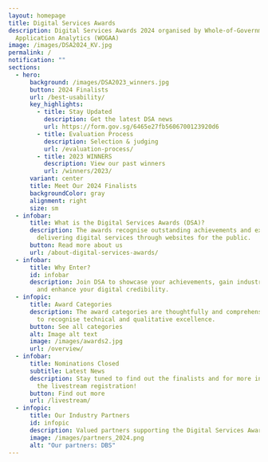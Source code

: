 ```yaml
---
layout: homepage
title: Digital Services Awards
description: Digital Services Awards 2024 organised by Whole-of-Government
  Application Analytics (WOGAA)
image: /images/DSA2024_KV.jpg
permalink: /
notification: ""
sections:
  - hero:
      background: /images/DSA2023_winners.jpg
      button: 2024 Finalists
      url: /best-usability/
      key_highlights:
        - title: Stay Updated
          description: Get the latest DSA news
          url: https://form.gov.sg/6465e27fb5606700123920d6
        - title: Evaluation Process
          description: Selection & judging
          url: /evaluation-process/
        - title: 2023 WINNERS
          description: View our past winners
          url: /winners/2023/
      variant: center
      title: Meet Our 2024 Finalists
      backgroundColor: gray
      alignment: right
      size: sm
  - infobar:
      title: What is the Digital Services Awards (DSA)?
      description: The awards recognise outstanding achievements and excellence in
        delivering digital services through websites for the public.
      button: Read more about us
      url: /about-digital-services-awards/
  - infobar:
      title: Why Enter?
      id: infobar
      description: Join DSA to showcase your achievements, gain industry recognition,
        and enhance your digital credibility.
  - infopic:
      title: Award Categories
      description: The award categories are thoughtfully and comprehensively designed
        to recognise technical and qualitative excellence.
      button: See all categories
      alt: Image alt text
      image: /images/awards2.jpg
      url: /overview/
  - infobar:
      title: Nominations Closed
      subtitle: Latest News
      description: Stay tuned to find out the finalists and for more information about
        the livestream registration!
      button: Find out more
      url: /livestream/
  - infopic:
      title: Our Industry Partners
      id: infopic
      description: Valued partners supporting the Digital Services Awards
      image: /images/partners_2024.png
      alt: "Our partners: DBS"
---
```

